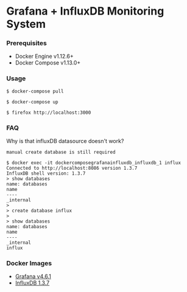 # Grafana + InfluxDB Monitoring System

### Prerequisites

- Docker Engine v1.12.6+
- Docker Compose v1.13.0+

### Usage

    $ docker-compose pull

    $ docker-compose up

    $ firefox http://localhost:3000

### FAQ

Why is that influxDB datasource doesn't work?

    manual create database is still required

    $ docker exec -it dockercomposegrafanainfluxdb_influxdb_1 influx
    Connected to http://localhost:8086 version 1.3.7
    InfluxDB shell version: 1.3.7
    > show databases
    name: databases
    name
    ----
    _internal
    >
    > create database influx
    >
    > show databases
    name: databases
    name
    ----
    _internal
    influx

### Docker Images

- [Grafana v4.6.1][docker-image-grafana]
- [InfluxDB 1.3.7][docker-image-influxdb]

[docker-image-influxdb]: https://hub.docker.com/_/influxdb/
[docker-image-grafana]: https://hub.docker.com/r/grafana/grafana/
